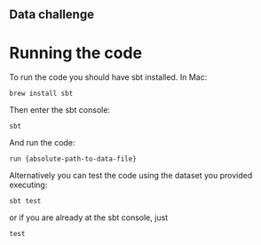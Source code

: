 ## Data challenge

# Running the code
To run the code you should have sbt installed. In Mac:

`brew install sbt`

Then enter the sbt console:

`sbt`

And run the code:

`run {absolute-path-to-data-file}`

Alternatively you can test the code using the dataset you provided executing:

`sbt test`

or if you are already at the sbt console, just

`test`

